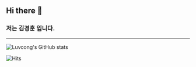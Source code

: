 ## Hi there 🐸
### 저는 김경훈 입니다.
---




![Luvcong's GitHub stats](https://github-readme-stats.vercel.app/api?username=Luvcong&count_private=true)

![Hits](https://hits.seeyoufarm.com/api/count/incr/badge.svg?url=https%3A%2F%2Fgithub.com%2Fgjbae1212%2Fhit-counter)
